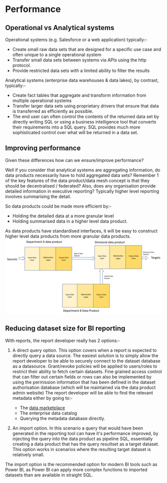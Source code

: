 # Performance

## Operational vs Analytical systems

Operational systems (e.g. Salesforce or a web application) typically:-
* Create small raw data sets that are designed for a specific use case and often unique to a single operational system
* Transfer small data sets between systems via APIs using the http protocol. 
* Provide restricted data sets with a limited ability to filter the results

Analytical systems (enterprise data warehouses & data lakes), by contrast, typically:-
* Create fact tables that aggregate and transform information from multiple operational systems 
* Transfer larger data sets using proprietary drivers that ensure that data is transferred as 
efficiently as possible. 
* The end user can often control the contents of the returned data set by directly 
writing SQL or using a business intelligence tool that converts their requirements into a SQL query. 
SQL provides much more sophisticated control over what will be returned in a data set. 

## Improving performance 

Given these differences how can we ensure/improve performance?

Well if you consider that analytical systems are aggregating information, do data products necessarily have to hold aggregated data sets?
Remember 1 of the key features of the data product/data mesh concept is that they should be decentralised / federated?
Also, does any organisation provide detailed information in executive reporting? 
Typically higher level reporting involves summarising the detail. 

So data products could be made more efficient by:- 
* Holding the detailed data at a more granular level
* Holding summarised data in a higher level data product.

As data products have standardised interfaces, it will be easy to construct higher level data products from more granular data products.
![dp interoperability example](dp-interoperability.png)

## Reducing dataset size for BI reporting
With reports, the report developer really has 2 options:-

1. A direct query option. 
This option covers when a report is expected to directly query a data source. 
The easiest solution is to simply allow the report developer to be able to securely connect to the dataset database 
as a datasource. Grant/revoke policies will be applied to users/roles to restrict their ability to fetch certain datasets. 
Fine grained access control that can filter out certain fields or rows can also be implemented by using the permission information that
has been defined in the dataset authorisation database (which will be maintained via the data product admin website)
The report developer will be able to find the relevant metadata either by going to:-
   * The [data marketplace](data-marketplace.md)
   * The enterprise data catalog
   * Querying the metadata database directly.

2. An import option. 
In this scenario a query that would have been generated in the reporting tool
can have it's performance improved,  by injecting the query into the data product as pipeline SQL, essentially 
creating a data product that has the query resultset as a target dataset. 
This option works in scenarios where the resulting target dataset is relatively small. 

The import option is the recommended option for modern BI tools such as 
Power BI, as Power BI can apply more complex functions to imported datasets than are available in 
straight SQL.